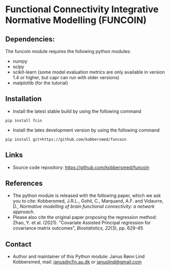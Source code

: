 # Functional Connectivity Integrative Normative Modelling (FUNCOIN)

## Dependencies:
The funcoin module requires the following python modules:
* numpy
* scipy
* scikit-learn (some model evaluation metrics are only available in version 1.4 or higher, but capr can run with older versions)
* matplotlib (for the tutorial)

## Installation
* Install the latest stable build by using the following command  
```
pip install fcin
```
* Install the lates development version by using the following command  
```
pip install git+https://github.com/kobbersmed/funcoin
```

## Links
* Source code repository: https://github.com/kobbersmed/funcoin

## References
* The python module is released with the following paper, which we ask you to cite: 
Kobbersmed, J.R.L., Gohil, C., Marquand, A.F. and Vidaurre, D., _Normative modelling of brain functional connectivity: a network approach_.
* Please also cite the original paper proposing the regression method: 
Zhao, Y. et al. (2021). "Covariate Assisted Principal regression for covariance matrix outcomes", _Biostatistics, 22_(3), pp. 629-45

## Contact
* Author and maintainer of this Python module: Janus Rønn Lind Kobbersmed, mail: janus@cfin.au.dk or januslind@gmail.com
